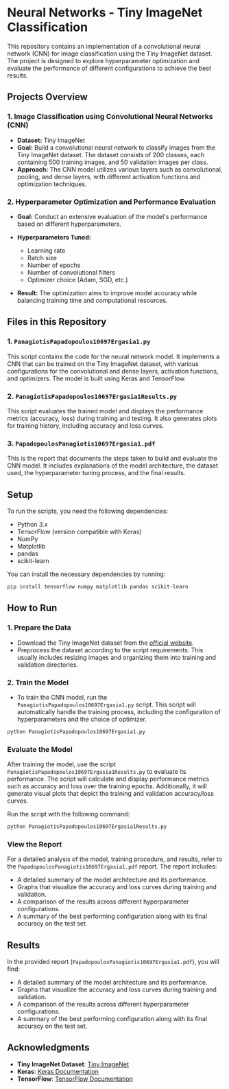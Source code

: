 # Neural Networks - Tiny ImageNet Classification

This repository contains an implementation of a convolutional neural network (CNN) for image classification using the Tiny ImageNet dataset. The project is designed to explore hyperparameter optimization and evaluate the performance of different configurations to achieve the best results.

## Projects Overview

### 1. Image Classification using Convolutional Neural Networks (CNN)
- **Dataset:** Tiny ImageNet
- **Goal:** Build a convolutional neural network to classify images from the Tiny ImageNet dataset. The dataset consists of 200 classes, each containing 500 training images, and 50 validation images per class.
- **Approach:** The CNN model utilizes various layers such as convolutional, pooling, and dense layers, with different activation functions and optimization techniques.

### 2. Hyperparameter Optimization and Performance Evaluation
- **Goal:** Conduct an extensive evaluation of the model's performance based on different hyperparameters.
- **Hyperparameters Tuned:**
  - Learning rate
  - Batch size
  - Number of epochs
  - Number of convolutional filters
  - Optimizer choice (Adam, SGD, etc.)
  
- **Result:** The optimization aims to improve model accuracy while balancing training time and computational resources.

## Files in this Repository

### 1. `PanagiotisPapadopoulos10697Ergasia1.py`
This script contains the code for the neural network model. It implements a CNN that can be trained on the Tiny ImageNet dataset, with various configurations for the convolutional and dense layers, activation functions, and optimizers. The model is built using Keras and TensorFlow.

### 2. `PanagiotisPapadopoulos10697Ergasia1Results.py`
This script evaluates the trained model and displays the performance metrics (accuracy, loss) during training and testing. It also generates plots for training history, including accuracy and loss curves.

### 3. `PapadopoulosPanagiotis10697Ergasia1.pdf`
This is the report that documents the steps taken to build and evaluate the CNN model. It includes explanations of the model architecture, the dataset used, the hyperparameter tuning process, and the final results.

## Setup

To run the scripts, you need the following dependencies:

- Python 3.x
- TensorFlow (version compatible with Keras)
- NumPy
- Matplotlib
- pandas
- scikit-learn

You can install the necessary dependencies by running:

```bash
pip install tensorflow numpy matplotlib pandas scikit-learn
```
## How to Run

### 1. Prepare the Data
- Download the Tiny ImageNet dataset from the [official website](http://www.image-net.org/challenges/LSVRC/2015/).
- Preprocess the dataset according to the script requirements. This usually includes resizing images and organizing them into training and validation directories.

### 2. Train the Model
- To train the CNN model, run the `PanagiotisPapadopoulos10697Ergasia1.py` script. This script will automatically handle the training process, including the configuration of hyperparameters and the choice of optimizer.
  
```bash
python PanagiotisPapadopoulos10697Ergasia1.py
```

### Evaluate the Model
After training the model, use the script `PanagiotisPapadopoulos10697Ergasia1Results.py` to evaluate its performance. The script will calculate and display performance metrics such as accuracy and loss over the training epochs. Additionally, it will generate visual plots that depict the training and validation accuracy/loss curves.

Run the script with the following command:

```bash
python PanagiotisPapadopoulos10697Ergasia1Results.py
```

### View the Report
For a detailed analysis of the model, training procedure, and results, refer to the `PapadopoulosPanagiotis10697Ergasia1.pdf` report. The report includes:
- A detailed summary of the model architecture and its performance.
- Graphs that visualize the accuracy and loss curves during training and validation.
- A comparison of the results across different hyperparameter configurations.
- A summary of the best performing configuration along with its final accuracy on the test set.

## Results

In the provided report (`PapadopoulosPanagiotis10697Ergasia1.pdf`), you will find:
- A detailed summary of the model architecture and its performance.
- Graphs that visualize the accuracy and loss curves during training and validation.
- A comparison of the results across different hyperparameter configurations.
- A summary of the best performing configuration along with its final accuracy on the test set.

## Acknowledgments

- **Tiny ImageNet Dataset**: [Tiny ImageNet](http://www.image-net.org/challenges/LSVRC/2015/)
- **Keras**: [Keras Documentation](https://keras.io/)
- **TensorFlow**: [TensorFlow Documentation](https://www.tensorflow.org/)
